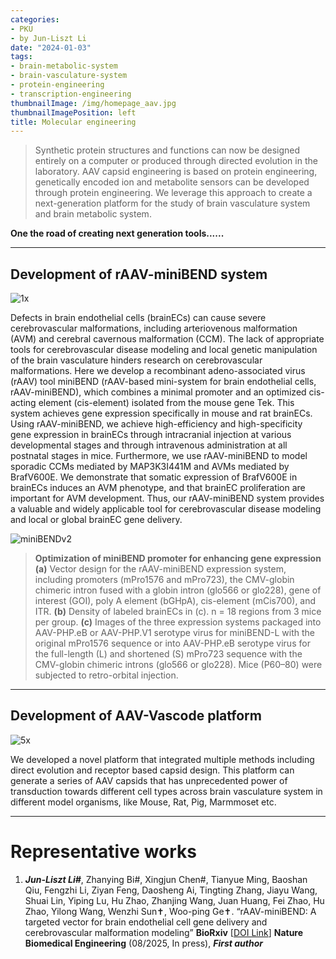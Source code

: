 ```yaml
---
categories:
- PKU
- by Jun-Liszt Li
date: "2024-01-03"
tags:
- brain-metabolic-system
- brain-vasculature-system
- protein-engineering
- transcription-engineering
thumbnailImage: /img/homepage_aav.jpg
thumbnailImagePosition: left
title: Molecular engineering
---
```


> Synthetic protein structures and functions can now be designed entirely on a computer or produced through directed evolution in the laboratory. AAV capsid engineering is based on protein engineering, genetically encoded ion and metabolite sensors can be developed through protein engineering. We leverage this approach to create a next-generation platform for the study of brain vasculature system and brain metabolic system.


<!--more-->

**One the road of creating next generation tools......**




---
## Development of rAAV-miniBEND system
![1x](/img/rAAV-miniBEND.png)

Defects in brain endothelial cells (brainECs) can cause severe cerebrovascular malformations, including arteriovenous malformation (AVM) and cerebral cavernous malformation (CCM). The lack of appropriate tools for cerebrovascular disease modeling and local genetic manipulation of the brain vasculature hinders research on cerebrovascular malformations. Here we develop a recombinant adeno-associated virus (rAAV) tool miniBEND (rAAV-based mini-system for brain endothelial cells, rAAV-miniBEND), which combines a minimal promoter and an optimized cis-acting element (cis-element) isolated from the mouse gene Tek. This system achieves gene expression specifically in mouse and rat brainECs. Using rAAV-miniBEND, we achieve high-efficiency and high-specificity gene expression in brainECs through intracranial injection at various developmental stages and through intravenous administration at all postnatal stages in mice. Furthermore, we use rAAV-miniBEND to model sporadic CCMs mediated by MAP3K3I441M and AVMs mediated by BrafV600E. We demonstrate that somatic expression of BrafV600E in brainECs induces an AVM phenotype, and that brainEC proliferation are important for AVM development. Thus, our rAAV-miniBEND system provides a valuable and widely applicable tool for cerebrovascular disease modeling and local or global brainEC gene delivery.

![miniBENDv2](/img/miniBENDv2_fusion_pros.png)
> **Optimization of miniBEND promoter for enhancing gene expression**\
**(a)** Vector design for the rAAV-miniBEND expression system, including promoters (mPro1576 and mPro723), the CMV-globin chimeric intron fused with a globin intron (glo566 or glo228), gene of interest (GOI), poly A element (bGHpA), cis-element (mCis700), and ITR.
**(b)** Density of labeled brainECs in (c). n = 18 regions from 3 mice per group. 
**(c)** Images of the three expression systems packaged into AAV-PHP.eB or AAV-PHP.V1 serotype virus for miniBEND-L with the original mPro1576 sequence or into AAV-PHP.eB serotype virus for the full-length (L) and shortened (S) mPro723 sequence with the CMV-globin chimeric introns (glo566 or glo228). Mice (P60–80) were subjected to retro-orbital injection.

---


## Development of AAV-Vascode platform
![5x](/img/aav_capsid_engineering.png)

We developed a novel platform that integrated multiple methods including direct evolution and receptor based capsid design. This platform can generate a series of AAV capsids that has unprecedented power of transduction towards different cell types across brain vasculature system in different model organisms, like Mouse, Rat, Pig, Marmmoset etc.



---
# Representative works
1. ***Jun-Liszt Li#***, Zhanying Bi#, Xingjun Chen#, Tianyue Ming, Baoshan Qiu, Fengzhi Li, Ziyan Feng, Daosheng Ai, Tingting Zhang, Jiayu Wang, Shuai Lin, Yiping Lu, Hu Zhao, Zhanjing Wang, Juan Huang, Fei Zhao, Hu Zhao, Yilong Wang, Wenzhi Sun✝, Woo-ping Ge✝. “rAAV-miniBEND: A targeted vector for brain endothelial cell gene delivery and cerebrovascular malformation modeling” **BioRxiv** [[DOI Link](https://doi.org/10.1101/2025.06.10.658979)] **Nature Biomedical Engineering** (08/2025, In press),
_**First author**_


